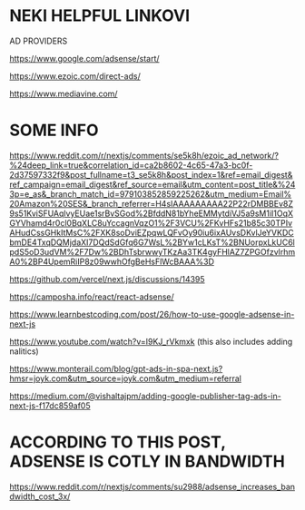 # NEKI HELPFUL LINKOVI

AD PROVIDERS

<https://www.google.com/adsense/start/>

<https://www.ezoic.com/direct-ads/>

<https://www.mediavine.com/>

# SOME INFO

<https://www.reddit.com/r/nextjs/comments/se5k8h/ezoic_ad_network/?%24deep_link=true&correlation_id=ca2b8602-4c65-47a3-bc0f-2d37597332f9&post_fullname=t3_se5k8h&post_index=1&ref=email_digest&ref_campaign=email_digest&ref_source=email&utm_content=post_title&%243p=e_as&_branch_match_id=979103852859225262&utm_medium=Email%20Amazon%20SES&_branch_referrer=H4sIAAAAAAAAA22P22rDMBBEv8Z9s51KviSFUAqlvyEUae1srBvSGod%2BfddN81bYheEMMytdiVJ5a9sM1iI1OqXGYVhamd4r0cl0BqXLC8uYccagnVqzO1%2F3VCU%2FKvHFs21b85c30TPIvAHudCssGHkItMsC%2FXK8soDviEZpqwLQFvOy90iu6ixAUvsDKvlJeYVKDCbmDE4TxqDQMjdaXI7DQdSdGfq6G7WsL%2BYw1cLKsT%2BNUorpxLkUC6lpdS5oD3udVM%2F7Dw%2BDhTsbrwwyTKzAa3TK4gyFHlAZ7ZPGOfzvlrhmA0%2BP4UpemRiIP8z09wwhOfgBeHsFlWcBAAA%3D>

<https://github.com/vercel/next.js/discussions/14395>

<https://camposha.info/react/react-adsense/>

<https://www.learnbestcoding.com/post/26/how-to-use-google-adsense-in-next-js>

<https://www.youtube.com/watch?v=I9KJ_rVkmxk> (this also includes adding nalitics)

<https://www.monterail.com/blog/gpt-ads-in-spa-next.js?hmsr=joyk.com&utm_source=joyk.com&utm_medium=referral>

<https://medium.com/@vishaltajpm/adding-google-publisher-tag-ads-in-next-js-f17dc859af05>

# ACCORDING TO THIS POST, ADSENSE IS COTLY IN BANDWIDTH

<https://www.reddit.com/r/nextjs/comments/su2988/adsense_increases_bandwidth_cost_3x/>